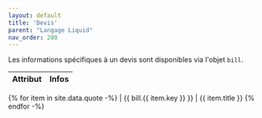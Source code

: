 ```yaml
---
layout: default
title: 'Devis'
parent: "Langage Liquid"
nav_order: 200
---
```


Les informations spécifiques à un devis sont disponibles via l'objet `bill`.

| Attribut | Infos |
|:---------|:------|
{% for item in site.data.quote -%}
| \{\{ bill.{{ item.key }} \}\} | {{ item.title }}
{% endfor -%}
